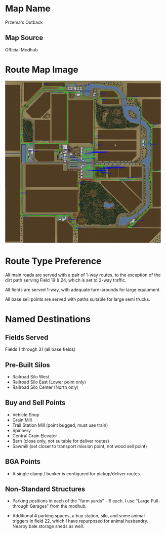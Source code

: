 # Map Name

Przema's Outback

## Map Source

Official Modhub

# Route Map Image

![Route Map](Map.png)

# Route Type Preference

All main roads are served with a pair of 1-way routes, to the exception of the dirt path serving Field 19 & 24, which is set to 2-way traffic.

All fields are served 1-way, with adequate turn-arounds for large equipment.

All base sell points are served with paths suitable for large semi trucks.

# Named Destinations

## Fields Served

Fields 1 through 31 (all base fields)

## Pre-Built Silos

 * Railroad Silo West
 * Railroad Silo East (Lower point only)
 * Railroad Silo Center (North only)

## Buy and Sell Points

 * Vehicle Shop
 * Grain Mill
 * Trail Station Mill (point bugged, must use train)
 * Spinnery
 * Central Grain Elevator
 * Barn (close only, not suitable for deliver routes)
 * Sawmill (set closer to transport mission point, not wood sell point)

## BGA Points

 * A single clamp / bunker is configured for pickup/deliver routes.
 
## Non-Standard Structures
 
  * Parking positions in each of the "farm yards" - 6 each.  I use "Large Pull-through Garages" from the modhub.

  * Additional 4 parking spaces, a buy station, silo, and some animal triggers in field 22, which I have repurposed for animal husbandry. Nearby bale storage sheds as well.

